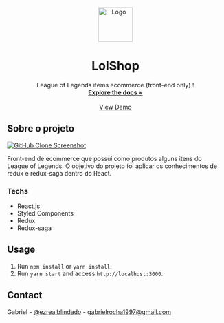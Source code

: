 <!-- PROJECT LOGO -->
<br />
<p align="center">
  <a href="https://github.com/gab618/lol-shop">
    <img src="https://lolshop.netlify.app/static/media/logo.61b525b2.png" alt="Logo" height="80">
  </a>

  <h1 align="center">LolShop</h1>

  <p align="center">
    League of Legends items ecommerce (front-end only) !
    <br />
    <a href="https://github.com/gab618/lol-shop"><strong>Explore the docs »</strong></a>
    <br />
    <br />
    <a href="https://lolshop.netlify.app/">View Demo</a>
  </p>
</p>

<!-- ABOUT THE PROJECT -->

## Sobre o projeto

[![GitHub Clone Screenshot][product-screenshot]](https://github-clone-ezrealblindado.netlify.app/)

Front-end de ecommerce que possui como produtos alguns itens do League of Legends. O objetivo do projeto foi aplicar os conhecimentos de redux e redux-saga dentro do React.

### Techs

- React,js
- Styled Components
- Redux
- Redux-saga

## Usage

1. Run `npm install` or `yarn install`.<br />
2. Run `yarn start` and access `http://localhost:3000`.<br />

<!-- USAGE EXAMPLES -->
<!-- ## Usage

Use this space to show useful examples of how a project can be used. Additional screenshots, code examples and demos work well in this space. You may also link to more resources.

_For more examples, please refer to the [Documentation](https://example.com)_ -->

<!-- CONTRIBUTING -->
<!-- ## Contributing

Contributions are what make the open source community such an amazing place to be learn, inspire, and create. Any contributions you make are **greatly appreciated**.

1. Fork the Project
2. Create your Feature Branch (`git checkout -b feature/AmazingFeature`)
3. Commit your Changes (`git commit -m 'Add some AmazingFeature'`)
4. Push to the Branch (`git push origin feature/AmazingFeature`)
5. Open a Pull Request -->

<!-- LICENSE -->
<!-- ## License
Distributed under the MIT License. See `LICENSE` for more information. -->

<!-- CONTACT -->

## Contact

Gabriel - [@ezrealblindado](https://twitter.com/ezrealblindado) - gabrielrocha1997@gmail.com

<!-- Project Link: [https://github.com/your_username/repo_name](https://github.com/your_username/repo_name) -->

<!-- MARKDOWN LINKS & IMAGES -->
<!-- https://www.markdownguide.org/basic-syntax/#reference-style-links -->

[product-screenshot]: https://media.giphy.com/media/Us4bHYYltM0CDYbcYc/giphy.gif
